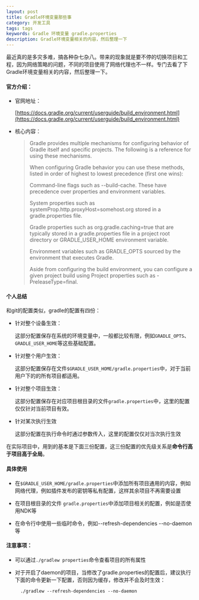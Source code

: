 ```yaml
---
layout: post
title: Gradle环境变量那些事
category: 开发工具
tags: tags
keywords: Gradle 环境变量 gradle.properties
description: Gradle环境变量相关的内容，然后整理一下
---
```


最近真的是多灾多难，搞各种杂七杂八。带来的现象就是要不停的切换项目和工程，因为网络策略的问题，不同的项目使用了网络代理也不一样。专门去看了下Gradle环境变量相关的内容，然后整理一下。

#### 官方介绍：

- 官网地址：

	[https://docs.gradle.org/current/userguide/build_environment.html](https://docs.gradle.org/current/userguide/build_environment.html)
- 核心内容：
	
	> Gradle provides multiple mechanisms for configuring behavior of Gradle itself and specific projects. The following is a reference for using these mechanisms.
	> 
	> When configuring Gradle behavior you can use these methods, listed in order of highest to lowest precedence (first one wins):
	> 
	> Command-line flags such as --build-cache. These have precedence over properties and environment variables.
	> 
	> System properties such as systemProp.http.proxyHost=somehost.org stored in a gradle.properties file.
	> 
	> Gradle properties such as org.gradle.caching=true that are typically stored in a gradle.properties file in a project root directory or GRADLE_USER_HOME environment variable.
	> 
	> Environment variables such as GRADLE_OPTS sourced by the environment that executes Gradle.
	> 
	> Aside from configuring the build environment, you can configure a given project build using Project properties such as -PreleaseType=final.

#### 个人总结

和git的配置类似，gradle的配置有四份：

- 针对整个设备生效：

	这部分配置保存在系统的环境变量中，一般都比较有限，例如`GRADLE_OPTS`、`GRADLE_USER_HOME`等这些基础配置。

- 针对整个用户生效：

	这部分配置保存在文件` $GRADLE_USER_HOME/gradle.properties `中，对于当前用户下的的所有项目都适用。
	
- 针对整个项目生效：

	这部分配置保存在对应项目根目录的文件` gradle.properties `中，这里的配置仅仅针对当前项目有效。
	
- 针对某次执行生效

	这部分配置在执行命令时通过参数传入，这里的配置仅仅对当次执行生效
	
在实际项目中，用到的基本是下面三份配置，这三份配置的优先级关系是**命令行高于项目高于全局**。

#### 具体使用

- 在` $GRADLE_USER_HOME/gradle.properties `中添加所有项目通用的内容，例如网络代理，例如插件发布的密钥等私有配置，这样其余项目不再需要设置

- 在项目根目录的文件 ` gradle.properties `中添加项目相关的配置，例如是否使用NDK等

- 在命令行中使用一些临时命令，例如--refresh-dependencies --no-daemon等

#### 注意事项：

- 可以通过`./gradlew properties`命令查看项目的所有属性

- 对于开启了daemon的项目，当修改了gradle.properties的配置后，建议执行下面的命令更新一下配置，否则因为缓存，修改并不会及时生效：

		./gradlew --refresh-dependencies --no-daemon
	
		